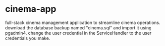 # cinema-app
full-stack cinema management application to streamline cinema operations. 
download the database backup named "cinema.sql" and import it using pgadmin4.
change the user credential in the ServiceHandler to the user credentials you make.
